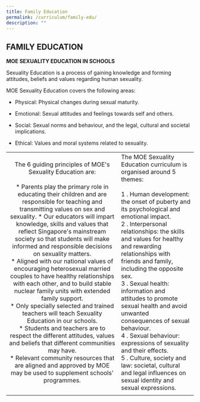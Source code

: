 ```yaml
---
title: Family Education
permalink: /curriculum/family-edu/
description: ""
---
```

## FAMILY EDUCATION

**MOE SEXUALITY EDUCATION IN SCHOOLS**

Sexuality Education is a process of gaining knowledge and forming attitudes, beliefs and values regarding human sexuality.

MOE Sexuality Education covers the following areas:  

*   Physical: Physical changes during sexual maturity.  
    
*   Emotional: Sexual attitudes and feelings towards self and others.  
    
*   Social: Sexual norms and behaviour, and the legal, cultural and societal implications.  
    
*   Ethical: Values and moral systems related to sexuality.

|   |   |
|:-:|---|
| The 6 guiding principles of MOE's Sexuality Education are:  <br><br>*   Parents play the primary role in educating their children and are responsible for teaching and transmitting values on sex and sexuality.  *   Our educators will impart knowledge, skills and values that reflect Singapore's mainstream society so that students will make informed and responsible decisions on sexuality matters.  <br>*   Aligned with our national values of encouraging heterosexual married couples to have healthy relationships with each other, and to build stable nuclear family units with extended family support.  <br>*   Only specially selected and trained teachers will teach Sexuality Education in our schools.  <br>*   Students and teachers are to respect the different attitudes, values and beliefs that different communities may have.  <br>*   Relevant community resources that are aligned and approved by MOE may be used to supplement schools' programmes.  | The MOE Sexuality Education curriculum is organised around 5 themes:  <br><br>1 \.  Human development: the onset of puberty and its psychological and emotional impact.  <br>2 \.  Interpersonal relationships: the skills and values for healthy and rewarding relationships with friends and family, including the opposite sex.  <br>3 \.  Sexual health: information and attitudes to promote sexual health and avoid unwanted consequences of sexual behaviour.  <br>4 \.  Sexual behaviour: expressions of sexuality and their effects.  <br>5 \.  Culture, society and law: societal, cultural and legal influences on sexual identity and sexual expressions.  |
|   |   |